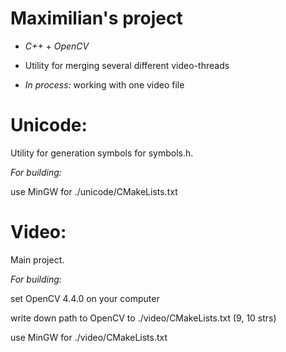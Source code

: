 # Maximilian's project

* *C++* + *OpenCV*

- Utility for merging several different video-threads

- *In process:* working with one video file



# Unicode:
Utility for generation symbols for symbols.h.

*For building:*

  use MinGW for ./unicode/CMakeLists.txt



# Video:
Main project.

*For building:*

  set OpenCV 4.4.0 on your computer

  write down path to OpenCV to ./video/CMakeLists.txt (9, 10 strs)

  use MinGW for ./video/CMakeLists.txt
